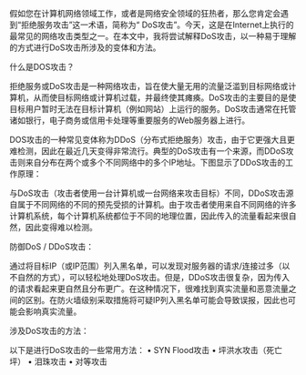 

假如您在计算机网络领域工作，或者是网络安全领域的狂热者，那么您肯定会遇到“拒绝服务攻击”这一术语，简称为“ DoS攻击”。今天，这是在Internet上执行的最常见的网络攻击类型之一。在本文中，我将尝试解释DoS攻击，以一种易于理解的方式进行DoS攻击所涉及的变体和方法。

什么是DOS攻击？

拒绝服务或DoS攻击是一种网络攻击，旨在使大量无用的流量泛滥到目标网络或计算机，从而使目标网络或计算机过载，并最终使其瘫痪。DoS攻击的主要目的是使目标用户暂时无法在目标计算机（例如网站）上运行的服务。DoS攻击通常在托管诸如银行，电子商务或信用卡处理等重要服务的Web服务器上进行。

DOS攻击的一种常见变体称为DDoS（分布式拒绝服务）攻击，由于它更强大且更难检测，因此在最近几天变得非常流行。典型的DoS攻击有一个来源，而DDoS攻击则来自分布在两个或多个不同网络中的多个IP地址。下图显示了DDoS攻击的工作原理：

与DoS攻击（攻击者使用一台计算机或一台网络来攻击目标）不同，DDoS攻击源自属于不同网络的不同的预先受损的计算机。由于攻击者使用来自不同网络的许多计算机系统，每个计算机系统都位于不同的地理位置，因此传入的流量看起来很自然，因此变得难以检测。

防御DoS / DDoS攻击：

通过将目标IP（或IP范围）列入黑名单，可以发现对服务器的请求/连接过多（以不自然的方式），可以轻松地处理DoS攻击。但是，DDoS攻击很复杂，因为传入的请求看起来更自然且分布更广。在这种情况下，很难找到真实流量和恶意流量之间的区别。在防火墙级别采取措施将可疑IP列入黑名单可能会导致误报，因此也可能会影响真实流量。

涉及DoS攻击的方法：

以下是进行DoS攻击的一些常用方法：
 • SYN Flood攻击
 • 坪洪水攻击（死亡坪）
 • 泪珠攻击
 • 对等攻击
